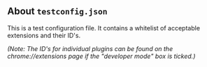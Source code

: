 ## About `testconfig.json`

This is a test configuration file.
It contains a whitelist of acceptable extensions and their ID's.

_(Note: The ID's for individual plugins can be found on the chrome://extensions page if the "developer mode" box is ticked.)_
